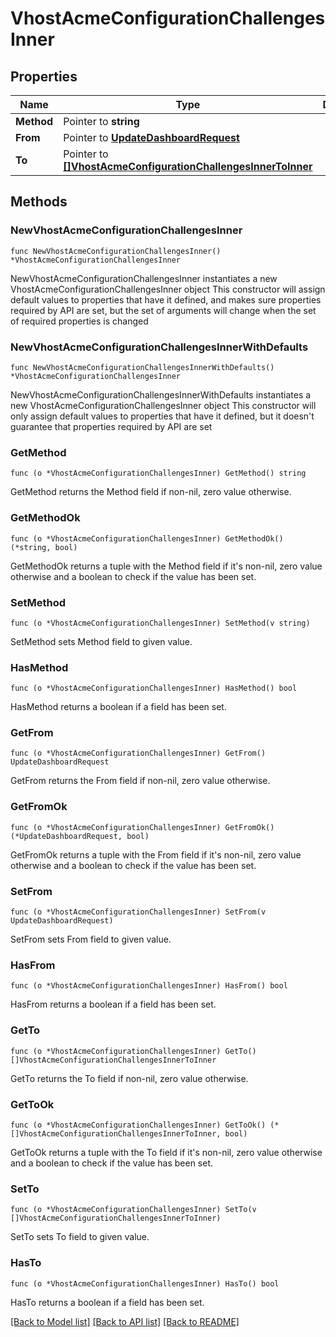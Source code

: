 # VhostAcmeConfigurationChallengesInner

## Properties

Name | Type | Description | Notes
------------ | ------------- | ------------- | -------------
**Method** | Pointer to **string** |  | [optional] 
**From** | Pointer to [**UpdateDashboardRequest**](UpdateDashboardRequest.md) |  | [optional] 
**To** | Pointer to [**[]VhostAcmeConfigurationChallengesInnerToInner**](VhostAcmeConfigurationChallengesInnerToInner.md) |  | [optional] 

## Methods

### NewVhostAcmeConfigurationChallengesInner

`func NewVhostAcmeConfigurationChallengesInner() *VhostAcmeConfigurationChallengesInner`

NewVhostAcmeConfigurationChallengesInner instantiates a new VhostAcmeConfigurationChallengesInner object
This constructor will assign default values to properties that have it defined,
and makes sure properties required by API are set, but the set of arguments
will change when the set of required properties is changed

### NewVhostAcmeConfigurationChallengesInnerWithDefaults

`func NewVhostAcmeConfigurationChallengesInnerWithDefaults() *VhostAcmeConfigurationChallengesInner`

NewVhostAcmeConfigurationChallengesInnerWithDefaults instantiates a new VhostAcmeConfigurationChallengesInner object
This constructor will only assign default values to properties that have it defined,
but it doesn't guarantee that properties required by API are set

### GetMethod

`func (o *VhostAcmeConfigurationChallengesInner) GetMethod() string`

GetMethod returns the Method field if non-nil, zero value otherwise.

### GetMethodOk

`func (o *VhostAcmeConfigurationChallengesInner) GetMethodOk() (*string, bool)`

GetMethodOk returns a tuple with the Method field if it's non-nil, zero value otherwise
and a boolean to check if the value has been set.

### SetMethod

`func (o *VhostAcmeConfigurationChallengesInner) SetMethod(v string)`

SetMethod sets Method field to given value.

### HasMethod

`func (o *VhostAcmeConfigurationChallengesInner) HasMethod() bool`

HasMethod returns a boolean if a field has been set.

### GetFrom

`func (o *VhostAcmeConfigurationChallengesInner) GetFrom() UpdateDashboardRequest`

GetFrom returns the From field if non-nil, zero value otherwise.

### GetFromOk

`func (o *VhostAcmeConfigurationChallengesInner) GetFromOk() (*UpdateDashboardRequest, bool)`

GetFromOk returns a tuple with the From field if it's non-nil, zero value otherwise
and a boolean to check if the value has been set.

### SetFrom

`func (o *VhostAcmeConfigurationChallengesInner) SetFrom(v UpdateDashboardRequest)`

SetFrom sets From field to given value.

### HasFrom

`func (o *VhostAcmeConfigurationChallengesInner) HasFrom() bool`

HasFrom returns a boolean if a field has been set.

### GetTo

`func (o *VhostAcmeConfigurationChallengesInner) GetTo() []VhostAcmeConfigurationChallengesInnerToInner`

GetTo returns the To field if non-nil, zero value otherwise.

### GetToOk

`func (o *VhostAcmeConfigurationChallengesInner) GetToOk() (*[]VhostAcmeConfigurationChallengesInnerToInner, bool)`

GetToOk returns a tuple with the To field if it's non-nil, zero value otherwise
and a boolean to check if the value has been set.

### SetTo

`func (o *VhostAcmeConfigurationChallengesInner) SetTo(v []VhostAcmeConfigurationChallengesInnerToInner)`

SetTo sets To field to given value.

### HasTo

`func (o *VhostAcmeConfigurationChallengesInner) HasTo() bool`

HasTo returns a boolean if a field has been set.


[[Back to Model list]](../README.md#documentation-for-models) [[Back to API list]](../README.md#documentation-for-api-endpoints) [[Back to README]](../README.md)



